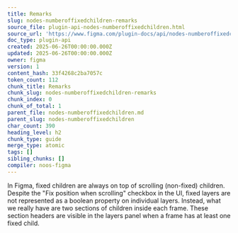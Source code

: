 ```yaml
---
title: Remarks
slug: nodes-numberoffixedchildren-remarks
source_file: plugin-api-nodes-numberoffixedchildren.html
source_url: 'https://www.figma.com/plugin-docs/api/nodes-numberoffixedchildren/'
doc_type: plugin-api
created: 2025-06-26T00:00:00.000Z
updated: 2025-06-26T00:00:00.000Z
owner: figma
version: 1
content_hash: 33f4268c2ba7057c
token_count: 112
chunk_title: Remarks
chunk_slug: nodes-numberoffixedchildren-remarks
chunk_index: 0
chunk_of_total: 1
parent_file: nodes-numberoffixedchildren.md
parent_slug: nodes-numberoffixedchildren
char_count: 390
heading_level: h2
chunk_type: guide
merge_type: atomic
tags: []
sibling_chunks: []
compiler: noos-figma
---
```


In Figma, fixed children are always on top of scrolling (non-fixed) children. Despite the "Fix position when scrolling" checkbox in the UI, fixed layers are not represented as a boolean property on individual layers. Instead, what we really have are two sections of children inside each frame. These section headers are visible in the layers panel when a frame has at least one fixed child.

